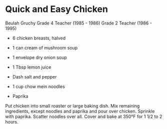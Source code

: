 # Quick and Easy Chicken

Beulah Gruchy
Grade 4 Teacher (1985 - 1986)
Grade 2 Teacher (1986 - 1995)

- 6 chicken breasts, halved
- 1 can cream of mushroom soup
- 1 envelope dry onion soup

- 1 Tbsp lemon juice
- Dash salt and pepper
- 1 cup chow mein noodles
- Paprika

Put chicken into small roaster or large baking dish. Mix remaining ingredients, except noodles and paprika and pour over chicken. Sprinkle with paprika. Scatter noodles over all. Cover and bake at 350°F for 1 1/2 to 2 hours.